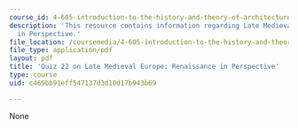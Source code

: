 ```yaml
---
course_id: 4-605-introduction-to-the-history-and-theory-of-architecture-spring-2012
description: 'This resource contains information regarding Late Medieval Europe: Renaissance
  in Perspective.'
file_location: /coursemedia/4-605-introduction-to-the-history-and-theory-of-architecture-spring-2012/c469bb91eff547137d3d10d17b943b69_MIT4_605S12_quiz22.pdf
file_type: application/pdf
layout: pdf
title: 'Quiz 22 on Late Medieval Europe: Renaissance in Perspective'
type: course
uid: c469bb91eff547137d3d10d17b943b69

---
```

None